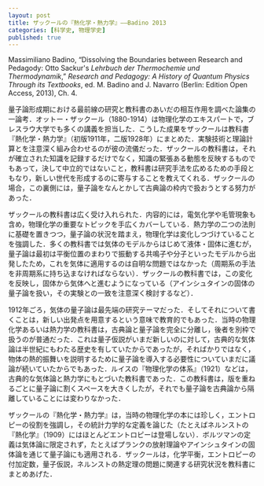 ```yaml
---
layout: post
title: ザックールの『熱化学・熱力学』——Badino 2013
categories: [科学史, 物理学史]
published: true
---
```


Massimiliano Badino, “Dissolving the Boundaries between Research and Pedagody: Otto Sackur's _Lehrbuch der Thermochemie und Thermodynamik_,” _Research and Pedagogy: A History of Quantum Physics Through its Textbooks_, ed. M. Badino and J. Navarro (Berlin: Edition Open Access, 2013), Ch. 4.

量子論形成期における最前線の研究と教科書のあいだの相互作用を調べた論集の一論考．オットー・ザックール（1880-1914）は物理化学のエキスパートで，ブレスラウ大学でも多くの講義を担当した．こうした成果をザックールは教科書『熱化学・熱力学』（初版1911年，二版1928年）にまとめた．実験技術と理論計算とを注意深く組み合わせるのが彼の流儀だった．ザックールの教科書は，それが確立された知識を記録するだけでなく，知識の緊張ある動態を反映するものでもあって，決して中立的ではないこと，教科書は研究手法を広めるための手段ともなり，新しい世代を形成するのに寄与することを教えてくれる．ザックールの場合，この裏側には，量子論をなんとかして古典論の枠内で扱おうとする努力があった．

ザックールの教科書は広く受け入れられた．内容的には，電気化学や毛管現象も含め，物理化学の重要なトピックを手広くカバーしている．熱力学の二つの法則に基礎を置きつつ，量子論の状況を踏まえ，物理化学は変化しつづけていることを強調した．多くの教科書では気体のモデルからはじめて液体・固体に進むが，量子論は最初は平衡位置のまわりで振動する共鳴子や分子といったモデルから出発したため，これを気体に適用するのは自明な問題ではなかった（周期系の手法を非周期系に持ち込まなければならない）．ザックールの教科書では，この変化を反映し，固体から気体へと進むようになっている（アインシュタインの固体の量子論を扱い，その実験との一致を注意深く検討するなど）．

1912年ごろ，気体の量子論は最先端の研究テーマだった．そしてそれについて書くことは，新しい出発点を用意するという意味で教育的でもあった．当時の物理化学あるいは熱力学の教科書は，古典論と量子論を完全に分離し，後者を別枠で扱うのが普通だった．これは量子仮説がいまだ新しいのに対して，古典的な気体論は半世紀にもわたる歴史を有していたからであったが，そればかりではなく，物体の熱的振舞いを説明するために量子論を導入する必要性についていまだに議論が続いていたからでもあった．ルイスの『物理化学の体系』（1921）などは，古典的な気体論と熱力学にもとづいた教科書であった．この教科書は，版を重ねるごとに量子論に割くスペースを大きくしたが，それでも量子論を古典論から隔離していることには変わりなかった．

ザックールの『熱化学・熱力学』は，当時の物理化学の本には珍しく，エントロピーの役割を強調し，その統計力学的な定義を論じた（たとえばネルンストの『熱化学』（1909）にはほとんどエントロピーは登場しない）．ボルツマンの定義は気体論に限定されず，たとえばプランクの放射理論やアインシュタインの固体論を通じて量子論にも適用される．ザックールは，化学平衡，エントロピーの付加定数，量子仮説，ネルンストの熱定理の問題に関連する研究状況を教科書にまとめあげた．

